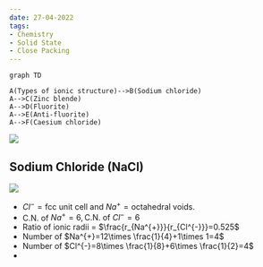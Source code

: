 ```yaml
---
date: 27-04-2022
tags:
- Chemistry
- Solid State
- Close Packing
---
```


```mermaid
graph TD

A(Types of ionic structure)-->B(Sodium chloride)
A-->C(Zinc blende)
A-->D(Fluorite)
A-->E(Anti-fluorite)
A-->F(Caesium chloride)
```
![](https://i.imgur.com/TMKt6iq.png)


## Sodium Chloride (NaCl)
![](https://i.imgur.com/4tCer7X.png)
- $Cl^{-}=\text{fcc unit cell and }Na^{+}=\text{octahedral voids.}$
- C.N. of $Na^{+}=6, \text{C.N. of }Cl^{-}=6$
- Ratio of ionic radii = $\frac{r_{Na^{+}}}{r_{Cl^{-}}}=0.525$
- Number of $Na^{+}=12\times \frac{1}{4}+1\times 1=4$
- Number of $Cl^{-}=8\times \frac{1}{8}+6\times \frac{1}{2}=4$
- 